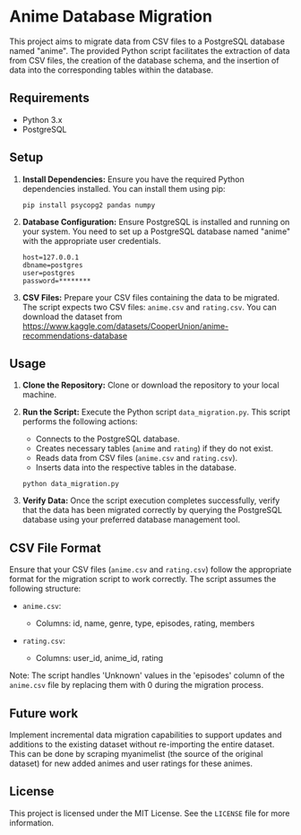 # Anime Database Migration

This project aims to migrate data from CSV files to a PostgreSQL database named "anime". The provided Python script facilitates the extraction of data from CSV files, the creation of the database schema, and the insertion of data into the corresponding tables within the database.

## Requirements
- Python 3.x
- PostgreSQL

## Setup

1. **Install Dependencies:**
   Ensure you have the required Python dependencies installed. You can install them using pip:

   ```
   pip install psycopg2 pandas numpy
   ```

2. **Database Configuration:**
   Ensure PostgreSQL is installed and running on your system. You need to set up a PostgreSQL database named "anime" with the appropriate user credentials.

   ```
   host=127.0.0.1
   dbname=postgres
   user=postgres
   password=********
   ```

3. **CSV Files:**
   Prepare your CSV files containing the data to be migrated. The script expects two CSV files: `anime.csv` and `rating.csv`. You can download the dataset from https://www.kaggle.com/datasets/CooperUnion/anime-recommendations-database

## Usage

1. **Clone the Repository:**
   Clone or download the repository to your local machine.

2. **Run the Script:**
   Execute the Python script `data_migration.py`. This script performs the following actions:

   - Connects to the PostgreSQL database.
   - Creates necessary tables (`anime` and `rating`) if they do not exist.
   - Reads data from CSV files (`anime.csv` and `rating.csv`).
   - Inserts data into the respective tables in the database.

   ```
   python data_migration.py
   ```

3. **Verify Data:**
   Once the script execution completes successfully, verify that the data has been migrated correctly by querying the PostgreSQL database using your preferred database management tool.

## CSV File Format

Ensure that your CSV files (`anime.csv` and `rating.csv`) follow the appropriate format for the migration script to work correctly. The script assumes the following structure:

- `anime.csv`:
  - Columns: id, name, genre, type, episodes, rating, members

- `rating.csv`:
  - Columns: user_id, anime_id, rating

Note: The script handles 'Unknown' values in the 'episodes' column of the `anime.csv` file by replacing them with 0 during the migration process.

## Future work

Implement incremental data migration capabilities to support updates and additions to the existing dataset without re-importing the entire dataset. This can be done by scraping myanimelist (the source of the original dataset) for new added animes and user ratings for these animes.

## License

This project is licensed under the MIT License. See the `LICENSE` file for more information.
